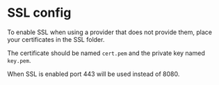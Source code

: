 # SSL config

To enable SSL when using a provider that does not provide them, place your certificates in the SSL folder.

The certificate should be named `cert.pem` and the private key named `key.pem`.

When SSL is enabled port 443 will be used instead of 8080.